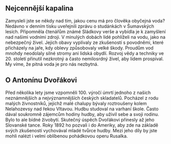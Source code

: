 ## Nejcennější kapalina
Zamysleli jste se někdy nad tím, jakou cenu má pro člověka obyčejná voda? Nedávno v denním tisku uveřejnili zprávu o studánkách v Šumavských lesích. Připomněla čtenářům známé Sládkovy verše a vybídla je k zamyšlení nad našimi vodními zdroji. V minulých dobách lidé pohlíželi na vodu, jako na nebezpečný živel. Jejich obavy vyplívaly ze zkušeností s povodněmi, které přicházely na jaře, kdy oblevy způsobovaly velké škody. Proudům vod mnohdy neodolaly silné stromy ani lidská obydlí. Rozvoj vědy a techniky ve 20. století přinutil nezkrotný a často nemilosrdný živel, aby lidem prospíval. My víme, že pitná voda je pro nás nezbytná.

## O Antonínu Dvořákovi
Před několika lety jsme vzpomněli 100. výročí úmrtí jednoho z našich neznámnějších a nejvýznamnějších českých skladatelů. Pocházel z rodu malých živnostníků, jejichž malé chalupy bývaly roztroušeny kolem Nelahozevsy nad řekou Vltavou. Hudbu studoval na varhaní škole. Často dával soukromně zájemcům hodiny hudby, aby uživil sebe a svoji rodinu. Bylo to ale bídné živobytí. Skutečný úspěch Dvořákovi přinesly až jeho Slovanské tance. Roky 1892 ho pozvali i do Ameriky, aby zde na základě svých zkušeností vychovával mladé tvůrce hudby. Mezi jeho díly by jste mohli nalézt i velmi oblíbenou pohádkovou operu Rusalka.
